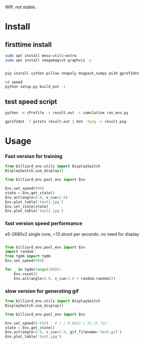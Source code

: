 WIP, not stable.

# Install


## firsttime install
```bash
sudo apt install mesa-utils-extra
sudo apt install imagemagick graphviz -y


pip install cython pillow shapely msgpack_numpy pi3d gprof2dot

cd speed
python setup.py build_ext -i
```


## test speed script
```bash
python -m cProfile -o result.out -s cumulative run_env.py

gprof2dot -f pstats result.out | dot -Tpng -o result.png
```



# Usage


### Fast version for training
```python
from billiard_env.utils import DisplaySwitch
DisplaySwitch.use_display()

from billiard_env.pool_env import Env

Env.set_speed(999)
state = Env.get_state()
Env.act(angle=0.0, v_cue=2.0)
Env.plot_table('test1.jpg')
Env.set_state(state)
Env.plot_table('test2.jpg')

```

### fast version speed performance

 e5-2680v2 single core, ~13 shoot per seconds. no need for display
```python

from billiard_env.pool_env import Env
import random
from tqdm import tqdm
Env.set_speed(999)

for _ in tqdm(range(100)):
    Env.reset()
    Env.act(angle=0.0, v_cue=1.0 + random.random())
```



### slow version for generating gif

```python
from billiard_env.utils import DisplaySwitch
DisplaySwitch.use_display()

from billiard_env.pool_env import Env

Env.set_speed(0.032)   # 1 / 0.0032 = 31.25 fps
state = Env.get_state()
Env.act(angle=0.0, v_cue=2.0, gif_filename='test.gif')
Env.plot_table('test.jpg')

```

